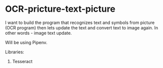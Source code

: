 # OCR-pricture-text-picture

I want to build the program that recognizes text and symbols from picture (OCR program) then lets update the text and convert text to image again. In other words - image text update.

Will be using Pipenv.

Libraries:
1. Tesseract
